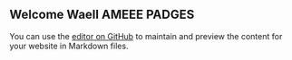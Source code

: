 ## Welcome Waell AMEEE PADGES

You can use the [editor on GitHub](https://github.com/WaellAmeer/the/edit/master/README.md) to maintain and preview the content for your website in Markdown files.


